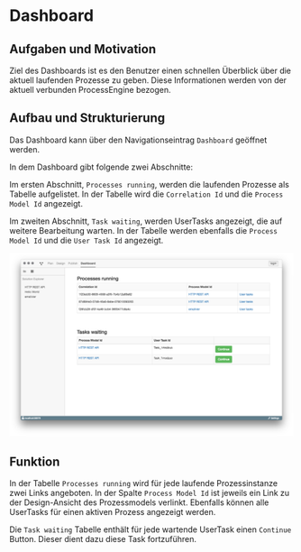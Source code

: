 # Dashboard

## Aufgaben und Motivation

Ziel des Dashboards ist es den Benutzer einen schnellen Überblick über die
aktuell laufenden Prozesse zu geben. Diese Informationen werden von der aktuell
verbunden ProcessEngine bezogen.

## Aufbau und Strukturierung

Das Dashboard kann über den Navigationseintrag `Dashboard` geöffnet werden.

In dem Dashboard gibt folgende zwei Abschnitte:

Im ersten Abschnitt, `Processes running`, werden die laufenden Prozesse als
Tabelle aufgelistet. In der Tabelle wird die `Correlation Id` und die
`Process Model Id` angezeigt.

Im zweiten Abschnitt, `Task waiting`, werden UserTasks angezeigt, die auf
weitere Bearbeitung warten. In der Tabelle werden ebenfalls die
`Process Model Id` und die `User Task Id` angezeigt.

![Dashboard](dashboard.png)

## Funktion

In der Tabelle `Processes running` wird für jede laufende Prozessinstanze zwei
Links angeboten. In der Spalte `Process Model Id` ist jeweils ein Link zu der
Design-Ansicht des Prozessmodels verlinkt. Ebenfalls können alle UserTasks für
einen aktiven Prozess angezeigt werden.

Die `Task waiting` Tabelle enthält für jede wartende UserTask einen `Continue`
Button. Dieser dient dazu diese Task fortzuführen.
